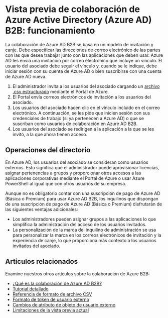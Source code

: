 <properties
   pageTitle="Vista previa de colaboración de Azure AD B2B: funcionamiento | Microsoft Azure"
   description="Describe la forma en que la colaboración de Azure Active Directory B2B posibilita las relaciones entre empresas al permitir que los asociados empresariales accedan de forma selectiva a las aplicaciones corporativas."
   services="active-directory"
   authors="viv-liu"
   manager="cliffdi"
   editor=""
   tags=""/>

<tags
   ms.service="active-directory"
   ms.devlang="NA"
   ms.topic="article"
   ms.tgt_pltfrm="NA"
   ms.workload="identity"
   ms.date="10/27/2015"
   ms.author="viviali"/>

# Vista previa de colaboración de Azure Active Directory (Azure AD) B2B: funcionamiento
La colaboración de Azure AD B2B se basa en un modelo de invitación y canje. Debe especificar las direcciones de correo electrónico de las partes con las que desea trabajar junto con las aplicaciones que deben usar. Azure AD les envía una invitación por correo electrónico que incluye un vínculo. El usuario del asociado debe seguir el vínculo y, cuando se le indique, debe iniciar sesión con su cuenta de Azure AD o bien suscribirse con una cuenta de Azure AD nueva.

1. El administrador invita a los usuarios del asociado cargando un [archivo .csv estructurado](active-directory-b2b-references-csv-file-format.md) mediante el Portal de Azure.
2. El Portal envía correos electrónicos de invitación a los usuarios del asociado.
3. Los usuarios del asociado hacen clic en el vínculo incluido en el correo electrónico. A continuación, se les pide que inicien sesión con sus credenciales de trabajo (si ya pertenecen a Azure AD) o que se suscriban como usuarios de colaboración en Azure AD B2B.
4. Los usuarios del asociado se redirigen a la aplicación a la que se les invitó, a la que ahora tienen acceso.

## Operaciones del directorio
En Azure AD, los usuarios del asociado se consideran como usuarios externos. Esto significa que el administrador puede aprovisionar licencias, asignar pertenencias a grupos y proporcionar otros accesos a las aplicaciones corporativas mediante el Portal de Azure o usar Azure PowerShell al igual que con otros usuarios de su empresa.

Aunque no es obligatorio contar con una suscripción de pago de Azure AD (Básica o Premium) para usar Azure AD B2B, los inquilinos que dispongan de una suscripción de pago de Azure AD (Básica o Premium) disfrutarán de las siguientes ventajas adicionales:

 - Los administradores pueden asignar grupos a las aplicaciones lo que simplifica la administración del acceso de los usuarios invitados.
 - La personalización de la marca del inquilino de administración se usa para personalizar la marca en los correos electrónicos de invitación y la experiencia de canje, lo que proporciona más contexto a los usuarios invitados del asociado.

## Artículos relacionados
 Examine nuestros otros artículos sobre la colaboración de Azure B2B:

 - [¿Qué es la colaboración de Azure AD B2B?](active-directory-b2b-what-is-azure-ad-b2b.md)
 - [Tutorial detallado](active-directory-b2b-detailed-walkthrough.md)
 - [Referencia de formato de archivo CSV](active-directory-b2b-references-csv-file-format.md)
 - [Formato de token de usuario externo](active-directory-b2b-references-external-user-token-format.md)
 - [Cambios de atributo de objeto de usuario externo](active-directory-b2b-references-external-user-object-attribute-changes.md)
 - [Limitaciones de la vista previa actual](active-directory-b2b-current-preview-limitations.md)

<!---HONumber=Nov15_HO1-->
